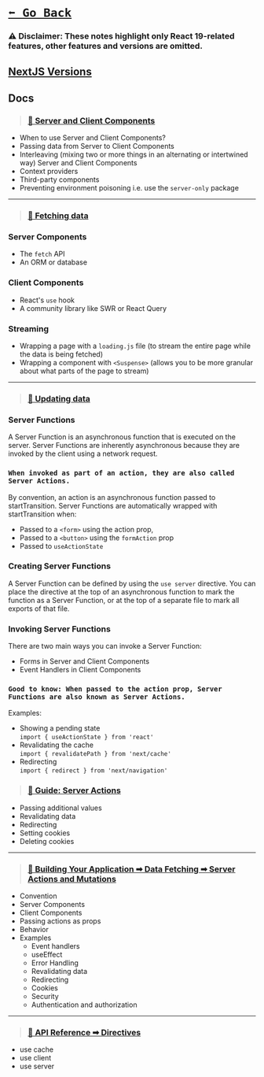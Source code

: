 # [```⬅️ Go Back```](./react-server-components.md#resource-8-nextjs-docs)

### ⚠️ Disclaimer: These notes highlight only React 19-related features, other features and versions are omitted.

## [**NextJS Versions**](./nextjs-versions.md)

## Docs
>### [🔗 Server and Client Components](https://nextjs.org/docs/app/getting-started/server-and-client-components)

- When to use Server and Client Components?
- Passing data from Server to Client Components
- Interleaving (mixing two or more things in an alternating or intertwined way) Server and Client Components
- Context providers
- Third-party components
- Preventing environment poisoning i.e.  use the ```server-only``` package

---

>### [🔗 Fetching data](https://nextjs.org/docs/app/getting-started/fetching-data)

### Server Components
- The ```fetch``` API
- An ORM or database

### Client Components
- React's ```use``` hook
- A community library like SWR or React Query

### Streaming
- Wrapping a page with a ```loading.js``` file (to stream the entire page while the data is being fetched)
- Wrapping a component with ```<Suspense>``` (allows you to be more granular about what parts of the page to stream)

---	

>### [🔗 Updating data](https://nextjs.org/docs/app/getting-started/updating-data)

### Server Functions

A Server Function is an asynchronous function that is executed on the server. Server Functions are inherently asynchronous because they are invoked by the client using a network request. 
### **```When invoked as part of an action, they are also called Server Actions.```**

By convention, an action is an asynchronous function passed to startTransition. Server Functions are automatically wrapped with startTransition when:

- Passed to a ```<form>``` using the action prop,
- Passed to a ```<button>``` using the ```formAction``` prop
- Passed to ```useActionState```

### Creating Server Functions

A Server Function can be defined by using the ```use server``` directive. You can place the directive at the top of an asynchronous function to mark the function as a Server Function, or at the top of a separate file to mark all exports of that file.

### Invoking Server Functions

There are two main ways you can invoke a Server Function:
- Forms in Server and Client Components
- Event Handlers in Client Components

### **```Good to know: When passed to the action prop, Server Functions are also known as Server Actions.```**

Examples: 
- Showing a pending state  
```import { useActionState } from 'react'```
- Revalidating the cache  
```import { revalidatePath } from 'next/cache'```
- Redirecting  
```import { redirect } from 'next/navigation'```

>### [🔗 Guide: Server Actions](https://nextjs.org/docs/app/guides#server-actions)

- Passing additional values
- Revalidating data
- Redirecting
- Setting cookies
- Deleting cookies

---

>### [🔗 Building Your Application ➡ Data Fetching ➡ Server Actions and Mutations](https://nextjs.org/docs/app/building-your-application/data-fetching/server-actions-and-mutations)

- Convention
- Server Components
- Client Components
- Passing actions as props
- Behavior
- Examples
  - Event handlers
  - useEffect
  - Error Handling
  - Revalidating data
  - Redirecting
  - Cookies
  - Security
  - Authentication and authorization

---

>### [🔗 API Reference ➡ Directives](https://nextjs.org/docs/app/api-reference/directives)

- use cache
- use client
- use server